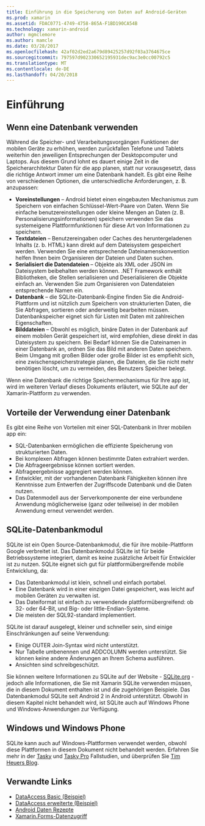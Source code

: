 ```yaml
---
title: Einführung in die Speicherung von Daten auf Android-Geräten
ms.prod: xamarin
ms.assetid: FDAC0771-4749-4758-865A-F1BD190CA54B
ms.technology: xamarin-android
author: mgmclemore
ms.author: mamcle
ms.date: 03/28/2017
ms.openlocfilehash: 42af02d2ed2a679d89425257d92f03a3764675ce
ms.sourcegitcommit: 797597d902330652195931dec9ac3e0cc00792c5
ms.translationtype: MT
ms.contentlocale: de-DE
ms.lasthandoff: 04/20/2018
---
```

# <a name="introduction"></a>Einführung

## <a name="when-to-use-a-database"></a>Wenn eine Datenbank verwenden

Während die Speicher- und Verarbeitungsvorgängen Funktionen der mobilen Geräte zu erhöhen, werden zurückfallen Telefone und Tablets weiterhin den jeweiligen Entsprechungen der Desktopcomputer und Laptops. Aus diesem Grund lohnt es dauert einige Zeit in die Speicherarchitektur Daten für die app planen, statt nur vorausgesetzt, dass die richtige Antwort immer um eine Datenbank handelt. Es gibt eine Reihe von verschiedenen Optionen, die unterschiedliche Anforderungen, z. B. anzupassen:

-  **Voreinstellungen** – Android bietet einen eingebauten Mechanismus zum Speichern von einfachen Schlüssel-Wert-Paare von Daten. Wenn Sie einfache benutzereinstellungen oder kleine Mengen an Daten (z. B. Personalisierungsinformationen) speichern verwenden Sie das systemeigene Plattformfunktionen für diese Art von Informationen zu speichern.
-  **Textdateien** – Benutzereingaben oder Caches des heruntergeladenen Inhalts (z. b. HTML) kann direkt auf dem Dateisystem gespeichert werden. Verwenden Sie eine entsprechende Dateinamenskonvention helfen Ihnen beim Organisieren der Dateien und Daten suchen.
-  **Serialisiert die Datendateien** – Objekte als XML oder JSON im Dateisystem beibehalten werden können. .NET Framework enthält Bibliotheken, die Stellen serialisieren und Deserialisieren die Objekte einfach an. Verwenden Sie zum Organisieren von Datendateien entsprechende Namen ein.
-  **Datenbank** – die SQLite-Datenbank-Engine finden Sie die Android-Plattform und ist nützlich zum Speichern von strukturierten Daten, die Sie Abfragen, sortieren oder anderweitig bearbeiten müssen. Datenbankspeicher eignet sich für Listen mit Daten mit zahlreichen Eigenschaften.
-  **Bilddateien** – Obwohl es möglich, binäre Daten in der Datenbank auf einem mobilen Gerät gespeichert ist, wird empfohlen, diese direkt in das Dateisystem zu speichern. Bei Bedarf können Sie die Dateinamen in einer Datenbank an, ordnen Sie das Bild mit anderen Daten speichern. Beim Umgang mit großen Bilder oder große Bilder ist es empfiehlt sich, eine zwischenspeicherstrategie planen, die Dateien, die Sie nicht mehr benötigen löscht, um zu vermeiden, des Benutzers Speicher belegt.

Wenn eine Datenbank die richtige Speichermechanismus für Ihre app ist, wird im weiteren Verlauf dieses Dokuments erläutert, wie SQLite auf der Xamarin-Plattform zu verwenden.

## <a name="advantages-of-using-a-database"></a>Vorteile der Verwendung einer Datenbank

Es gibt eine Reihe von Vorteilen mit einer SQL-Datenbank in Ihrer mobilen app ein:

-  SQL-Datenbanken ermöglichen die effiziente Speicherung von strukturierten Daten.
-  Bei komplexen Abfragen können bestimmte Daten extrahiert werden.
-  Die Abfrageergebnisse können sortiert werden.
-  Abfrageergebnisse aggregiert werden können.
-  Entwickler, mit der vorhandenen Datenbank Fähigkeiten können ihre Kenntnisse zum Entwerfen der Zugriffscode Datenbank und die Daten nutzen.
-  Das Datenmodell aus der Serverkomponente der eine verbundene Anwendung möglicherweise (ganz oder teilweise) in der mobilen Anwendung erneut verwendet werden.


## <a name="sqlite-database-engine"></a>SQLite-Datenbankmodul

SQLite ist ein Open Source-Datenbankmodul, die für ihre mobile-Plattform Google verbreitet ist. Das Datenbankmodul SQLite ist für beide Betriebssysteme integriert, damit es keine zusätzliche Arbeit für Entwickler ist zu nutzen. SQLite eignet sich gut für plattformübergreifende mobile Entwicklung, da:

-  Das Datenbankmodul ist klein, schnell und einfach portabel.
-  Eine Datenbank wird in einer einzigen Datei gespeichert, was leicht auf mobilen Geräten zu verwalten ist.
-  Das Dateiformat ist einfach zu verwendende plattformübergreifend: ob 32- oder 64-Bit, und Big- oder little-Endian-Systeme.
-  Die meisten der SQL92-standard implementiert.


SQLite ist darauf ausgelegt, kleiner und schneller sein, sind einige Einschränkungen auf seine Verwendung:

-  Einige OUTER Join-Syntax wird nicht unterstützt.
-  Nur Tabelle umbenennen und ADDCOLUMN werden unterstützt. Sie können keine andere Änderungen an Ihrem Schema ausführen.
-  Ansichten sind schreibgeschützt.


Sie können weitere Informationen zu SQLite auf der Website - [SQLite.org](http://SQLite.org) - jedoch alle Informationen, die Sie mit Xamarin SQLite verwenden müssen, die in diesem Dokument enthalten ist und die zugehörigen Beispiele. Das Datenbankmodul SQLite seit Android 2 in Android unterstützt.
Obwohl in diesem Kapitel nicht behandelt wird, ist SQLite auch auf Windows Phone und Windows-Anwendungen zur Verfügung.

## <a name="windows-and-windows-phone"></a>Windows und Windows Phone

SQLite kann auch auf Windows-Plattformen verwendet werden, obwohl diese Plattformen in diesem Dokument nicht behandelt werden.
Erfahren Sie mehr in der [Tasky](~/cross-platform/app-fundamentals/building-cross-platform-applications/case-study-tasky.md) und [Tasky Pro](~/cross-platform/app-fundamentals/building-cross-platform-applications/case-study-tasky.md) Fallstudien, und überprüfen Sie [Tim Heuers Blog](http://timheuer.com/blog/archive/2012/06/28/seeding-your-metro-style-app-with-sqlite-database.aspx).


## <a name="related-links"></a>Verwandte Links

- [DataAccess Basic (Beispiel)](https://github.com/xamarin/mobile-samples/tree/master/DataAccess/Basic)
- [DataAccess erweiterte (Beispiel)](https://github.com/xamarin/mobile-samples/tree/master/DataAccess/Advanced)
- [Android Daten Rezepte](https://developer.xamarin.com/recipes/android/data/)
- [Xamarin.Forms-Datenzugriff](~/xamarin-forms/app-fundamentals/databases.md)
